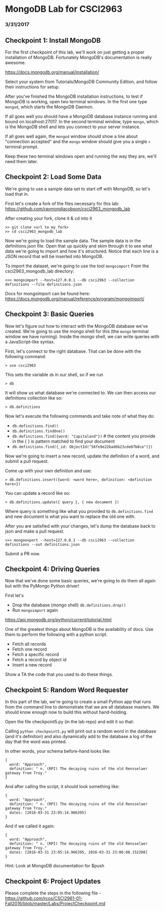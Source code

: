 # MongoDB Lab for CSCI2963
### 3/31/2017

## Checkpoint 1: Install MongoDB

For the first checkpoint of this lab, we'll work on just getting a proper installation of MongoDB. Fortunately MongoDB's documentation is really awesome.

https://docs.mongodb.org/manual/installation/

Select your system from Tutorials/MongoDB Community Edition, and follow their instructions for setup.

After you've finished the MongoDB installation instructions, to test if MongoDB is working, open two terminal windows. In the first one type `mongod`, which starts the MongoDB Daemon.

If all goes well you should have a MongoDB database instance running and bound on localhost:27017. In the second terminal window, type `mongo`, which is the MongoDB shell and lets you connect to your server instance.

If all goes well again, the `mongod` window should show a line about "connection accepted" and the `mongo` window should give you a single `>` terminal prompt.

Keep these two terminal windows open and running the way they are, we'll need them later.


## Checkpoint 2: Load Some Data

We're going to use a sample data set to start off with MongoDB, so let's load that in.

First let's create a fork of the files necessary for this lab: https://github.com/raymondjacobson/csci2963_mongodb_lab

After creating your fork, clone it & cd into it
```
>> git clone <url to my fork>
>> cd csci2963_mongodb_lab
```

Now we're going to load the sample data. The sample data is in the definitions.json file. Open that up quickly and skim through it to see what data we're going to import and how it's structured. Notice that each line is a JSON record that will be inserted into MongoDB.

To import the dataset, we're going to use the tool `mongoimport`
From the csci2963_mongodb_lab directory:

```
>>> mongoimport --host=127.0.0.1 --db csci2963 --collection definitions --file definitions.json
```

Docs for mongoimport can be found here: https://docs.mongodb.org/manual/reference/program/mongoimport/

## Checkpoint 3: Basic Queries

Now let's figure out how to interact with the MongoDB database we've created. We're going to use the mongo shell for this (the `mongo` terminal window we have running). Inside the mongo shell, we can write queries with a JavaScript-like syntax.

First, let's connect to the right database. That can be done with the following command:

```
> use csci2963
```

This sets the variable `db` in our shell, so if we run

```
> db
```
It will show us what database we're connected to. We can then access our definitions collection like so:
```
> db.definitions
```

Now let's execute the following commands and take note of what they do:

- `db.definitions.find()`
- `db.definitions.findOne()`
- `db.definitions.find({word: "Capitaland"})` # the content you provide in the { } is pattern matched to find your document
- `db.definitions.find({_id: ObjectId("56fe9e22bad6b23cde07b8ce")})`

Now we're going to insert a new record, update the definition of a word, and submit a pull request.

Come up with your own definition and use:
```
> db.definitions.insert({word: <word here>, definition: <definition here>})
```

You can update a record like so:
```
> db.definitions.update({ query }, { new document })
```
Where query is something like what you provided to `db.definitions.find` and new document is what you want to replace the old one with.

After you are satisfied with your changes, let's dump the database back to json and make a pull request.

```
>>> mongoexport --host=127.0.0.1 --db csci2963 --collection definitions --out definitions.json
```

Submit a PR now.

## Checkpoint 4: Driving Queries

Now that we've done some basic queries, we're going to do them all again but with the PyMongo Python driver!

First let's

- Drop the database (mongo shell) `db.definitions.drop()`
- Run `mongoimport` again

https://api.mongodb.org/python/current/tutorial.html

One of the greatest things about MongoDB is the availability of docs. Use them to perform the following with a python script.

- Fetch all records
- Fetch one record
- Fetch a specific record
- Fetch a record by object id
- Insert a new record

Show a TA the code that you used to do these things.


## Checkpoint 5: Random Word Requester

In this part of the lab, we're going to create a small Python app that runs from the command line to demonstrate that we are all database masters. We should know enough now to build this without hand-holding.

Open the file checkpoint5.py (in the lab repo) and edit it so that:

Calling `python checkpoint5.py` will print out a random word in the database (and it's definition) and also dynamically add to the database a log of the day that the word was printed.

In other words, your schema before-hand looks like:
```
{
  word: "Approach",
  definition: " n. (RPI) The decaying ruins of the old Rensselaer gateway from Troy."
}
```

And after calling the script, it should look something like:

```
{
  word: "Approach",
  definition: " n. (RPI) The decaying ruins of the old Rensselaer gateway from Troy."
  dates: [2016-03-31 23:05:14.966395]
}
```

And if we called it again:

```
{
  word: "Approach",
  definition: " n. (RPI) The decaying ruins of the old Rensselaer gateway from Troy."
  dates: [2016-03-31 23:05:14.966395, 2016-03-31 23:06:08.152208]
}
```

Hint: Look at MongoDB documentation for $push

## Checkpoint 6: Project Updates
Please complete the steps in the following file - 
https://github.com/rcos/CSCI2961-01-Fall2016/blob/master/Labs/ProjectCheckpoint.md
